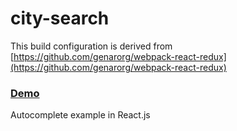 # city-search

This build configuration is derived from [https://github.com/genarorg/webpack-react-redux](https://github.com/genarorg/webpack-react-redux)

### [Demo](https://genarorg.github.io/city-search/)
Autocomplete example in React.js


